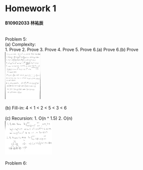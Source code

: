 # Homework 1
#### B10902033 林祐辰
<br>
Problem 5:<br>
(a) Complexity:<br>
1. Prove 2. Prove 3. Prove 4. Prove 5. Prove 6.(a) Prove 6.(b) Prove<br>
<img src="./ada_1.jpg" style="zoom:15%" /><br>
<br>
(b) Fill-in: 4 < 1 < 2 < 5 < 3 < 6<br>
<br>
(c) Recursion: 1. O(n ^ 1.5) 2. O(n)<br>
<img src="./ada_2.jpg" style="zoom:15%" /><br>
<br>
Problem 6:<br>
